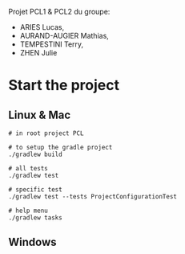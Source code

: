 Projet PCL1 & PCL2 du groupe:
- ARIES Lucas,
- AURAND-AUGIER Mathias,
- TEMPESTINI Terry,
- ZHEN Julie

# Start the project

## Linux & Mac
```shell
# in root project PCL

# to setup the gradle project 
./gradlew build

# all tests
./gradlew test

# specific test 
./gradlew test --tests ProjectConfigurationTest

# help menu 
./gradlew tasks
```
## Windows